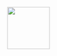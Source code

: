 <div id="header" align="center">
  <img src="https://cdn.akamai.steamstatic.com/steamcommunity/public/images/items/2459330/85cfbc49694b42b562a7dccaa04bf0366f1f03ee.png" width="100"/>
</div>

<!--
**itsdust0n/itsdust0n** is a ✨ _special_ ✨ repository because its `README.md` (this file) appears on your GitHub profile.

Here are some ideas to get you started:

- 🔭 I’m currently working on ...
- 🌱 I’m currently learning ...
- 👯 I’m looking to collaborate on ...
- 🤔 I’m looking for help with ...
- 💬 Ask me about ...
- 📫 How to reach me: ...
- 😄 Pronouns: ...
- ⚡ Fun fact: ...
-->
